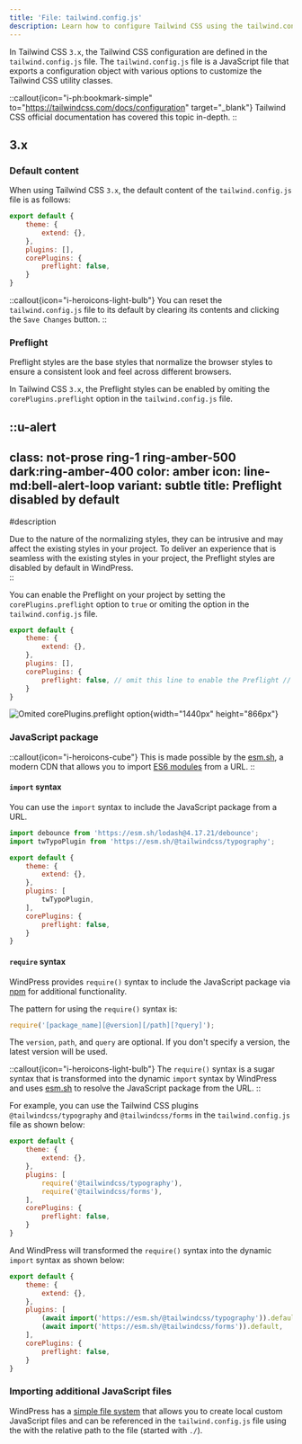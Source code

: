 ```yaml
---
title: 'File: tailwind.config.js'
description: Learn how to configure Tailwind CSS using the tailwind.config.js file
---
```


In Tailwind CSS `3.x`, the Tailwind CSS configuration are defined in the `tailwind.config.js` file. The `tailwind.config.js` file is a JavaScript file that exports a configuration object with various options to customize the Tailwind CSS utility classes.

::callout{icon="i-ph:bookmark-simple" to="https://tailwindcss.com/docs/configuration" target="_blank"}
Tailwind CSS official documentation has covered this topic in-depth. 
::

## 3.x

### Default content

When using Tailwind CSS `3.x`, the default content of the `tailwind.config.js` file is as follows:

```js [tailwind.config.js]
export default {
    theme: {
        extend: {},
    },
    plugins: [],
    corePlugins: {
        preflight: false,
    }
}
```

::callout{icon="i-heroicons-light-bulb"}
You can reset the `tailwind.config.js` file to its default by clearing its contents and clicking the `Save Changes` button.
::

### Preflight

Preflight styles are the base styles that normalize the browser styles to ensure a consistent look and feel across different browsers.

In Tailwind CSS `3.x`, the Preflight styles can be enabled by omiting the `corePlugins.preflight` option in the `tailwind.config.js` file.

::u-alert
---
class: not-prose ring-1 ring-amber-500 dark:ring-amber-400
color: amber
icon: line-md:bell-alert-loop
variant: subtle
title: Preflight disabled by default
---
#description
<div class="leading-6">
Due to the nature of the normalizing styles, they can be intrusive and may affect the existing styles in your project. To deliver an experience that is seamless with the existing styles in your project, the Preflight styles are disabled by default in WindPress.
</div>
::

You can enable the Preflight on your project by setting the `corePlugins.preflight` option to `true` or omiting the option in the `tailwind.config.js` file.

```js [tailwind.config.js]
export default {
    theme: {
        extend: {},
    },
    plugins: [],
    corePlugins: {
        preflight: false, // omit this line to enable the Preflight // [!code --]
    }
}
```

![Omited `corePlugins.preflight` option](/img/content/configuration/file-tailwind-config-js/screenshot-1.png){width="1440px" height="866px"}


### JavaScript package

::callout{icon="i-heroicons-cube"}
This is made possible by the [esm.sh](https://esm.sh/), a modern CDN that allows you to import [ES6 modules](https://developer.mozilla.org/en-US/docs/Web/JavaScript/Guide/Modules) from a URL.
::

#### `import` syntax

You can use the `import` syntax to include the JavaScript package from a URL.

```js [tailwind.config.js] {1-2}
import debounce from 'https://esm.sh/lodash@4.17.21/debounce';
import twTypoPlugin from 'https://esm.sh/@tailwindcss/typography';

export default {
    theme: {
        extend: {},
    },
    plugins: [
        twTypoPlugin,
    ],
    corePlugins: {
        preflight: false,
    }
}
```

#### `require` syntax

WindPress provides `require()` syntax to include the JavaScript package via [npm](https://www.npmjs.com/) for additional functionality.

The pattern for using the `require()` syntax is:

```js
require('[package_name][@version][/path][?query]');
```

The `version`, `path`, and `query` are optional. If you don't specify a version, the latest version will be used.

::callout{icon="i-heroicons-light-bulb"}
The `require()` syntax is a sugar syntax that is transformed into the dynamic `import` syntax by WindPress and uses [esm.sh](https://esm.sh/) to resolve the JavaScript package from the URL.
::

For example, you can use the Tailwind CSS plugins `@tailwindcss/typography` and `@tailwindcss/forms` in the `tailwind.config.js` file as shown below:

```js [tailwind.config.js] {6-7}
export default {
    theme: {
        extend: {},
    },
    plugins: [
        require('@tailwindcss/typography'),
        require('@tailwindcss/forms'),
    ],
    corePlugins: {
        preflight: false,
    }
}
```

And WindPress will transformed the `require()` syntax into the dynamic `import` syntax as shown below:

```js [tailwind.config.js] {6-7}
export default {
    theme: {
        extend: {},
    },
    plugins: [
        (await import('https://esm.sh/@tailwindcss/typography')).default,
        (await import('https://esm.sh/@tailwindcss/forms')).default,
    ],
    corePlugins: {
        preflight: false,
    }
}
```

### Importing additional JavaScript files

WindPress has a [simple file system](/docs/advanced/simple-file-system/) that allows you to create local custom JavaScript files and can be referenced in the `tailwind.config.js` file using the with the relative path to the file (started with `./`).

